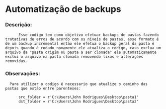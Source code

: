 # Automatização de backups

### Descrição:

```
      Esse codigo tem como objetivo efetuar backups de pastas fazendo tratativas de erros de acordo com os niveis de pastas, esse formato é de um backup incremental então ele efetua o backup geral da pasta é depois quando é rodado novamente ele atualiza o codigo, caso exclua um arquivo da "pasta origim ou pasta a ser clonada" ele automaticamente exclui o arquivo na pasta clonada removendo lixos e alterações removidas.
```

### Observações:

      Para utilizar o codigo é necessario que atualize o caminho das pastas que estão entre parenteses:

```
      src_folder = r'C:\Users\John Rodrigues\Desktop\pasta1'
      dst_folder = r'C:\Users\John Rodrigues\Desktop\pasta2'
```

